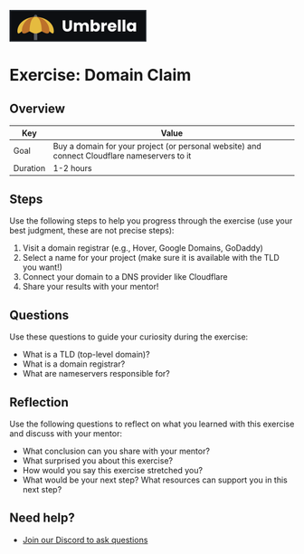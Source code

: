 <a href="../../overview/README.md#umbrella-project"><img src="../umbrella.svg" alt="Umbrella project"></a>

# Exercise: Domain Claim

## Overview

| Key | Value |
| --- | --- |
| Goal | Buy a domain for your project (or personal website) and connect Cloudflare nameservers to it |
| Duration | 1-2 hours |


## Steps

Use the following steps to help you progress through the exercise (use your best judgment, these are not precise steps):

1. Visit a domain registrar (e.g., Hover, Google Domains, GoDaddy)
2. Select a name for your project (make sure it is available with the TLD you want!)
3. Connect your domain to a DNS provider like Cloudflare
4. Share your results with your mentor!

## Questions

Use these questions to guide your curiosity during the exercise:

- What is a TLD (top-level domain)?
- What is a domain registrar?
- What are nameservers responsible for?

## Reflection

Use the following questions to reflect on what you learned with this exercise and discuss with your mentor:

- What conclusion can you share with your mentor?
- What surprised you about this exercise?
- How would you say this exercise stretched you? 
- What would be your next step? What resources can support you in this next step?

## Need help?

- [Join our Discord to ask questions](https://discord.gg/bDVYvG3Czd)

